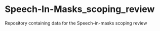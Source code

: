 # Speech-In-Masks_scoping_review
 Repository containing data for the Speech-in-masks scoping review
